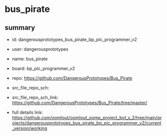 # bus_pirate
 
## summary 
* id: dangerousprototypes_bus_pirate_bp_pic_programmer_v2
* user: dangerousprototypes
* name: bus_pirate
* board: bp_pic_programmer_v2
* repo: https://github.com/DangerousPrototypes/Bus_Pirate



* src_file_repo_sch: 
* src_file_repo_sch_link: https://github.com/DangerousPrototypes/Bus_Pirate/tree/master/
* full details link: https://github.com/oomlout/oomlout_oomp_project_bot_v_2/tree/main/projects/dangerousprototypes_bus_pirate_bp_pic_programmer_v2/current_version/working  






